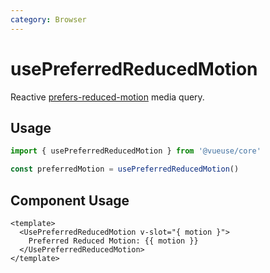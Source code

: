 ```yaml
---
category: Browser
---
```


# usePreferredReducedMotion

Reactive [prefers-reduced-motion](https://developer.mozilla.org/en-US/docs/Web/CSS/@media/prefers-reduced-motion) media query.

## Usage

```ts
import { usePreferredReducedMotion } from '@vueuse/core'

const preferredMotion = usePreferredReducedMotion()
```

## Component Usage

```vue
<template>
  <UsePreferredReducedMotion v-slot="{ motion }">
    Preferred Reduced Motion: {{ motion }}
  </UsePreferredReducedMotion>
</template>
```

